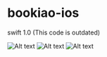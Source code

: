 bookiao-ios
===========

swift 1.0 (This code is outdated)

![Alt text](https://cloud.githubusercontent.com/assets/3449724/8341330/20ebe0c0-1a92-11e5-9a2b-e35dba496ade.png)
![Alt text](https://cloud.githubusercontent.com/assets/3449724/8341336/2c759f4e-1a92-11e5-86f9-272000b64818.png)
![Alt text](https://cloud.githubusercontent.com/assets/3449724/8341337/32b2d728-1a92-11e5-96b9-da44fa92a19e.png)
